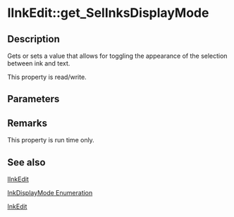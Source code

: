 # IInkEdit::get_SelInksDisplayMode

## Description

Gets or sets a value that allows for toggling the appearance of the selection between ink and text.

This property is read/write.

## Parameters

## Remarks

This property is run time only.

## See also

[IInkEdit](https://learn.microsoft.com/windows/win32/api/inked/nn-inked-iinkedit)

[InkDisplayMode Enumeration](https://learn.microsoft.com/windows/desktop/api/inked/ne-inked-inkdisplaymode)

[InkEdit](https://learn.microsoft.com/windows/desktop/tablet/inkedit-control-reference)
